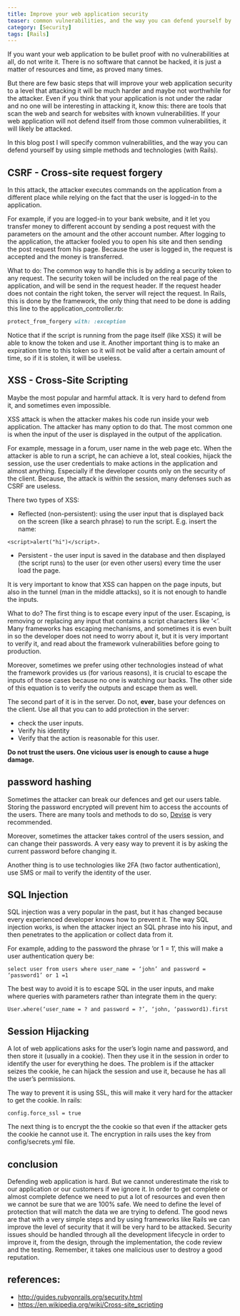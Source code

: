 ```yaml
---
title: Improve your web application security
teaser: common vulnerabilities, and the way you can defend yourself by using simple methods and technologies 
category: [Security]
tags: [Rails]
---
```


If you want your web application to be bullet proof with no vulnerabilities at all, do not write it.
There is no software that cannot be hacked, it is just a matter of resources and time, as proved many times.

But there are few basic steps that will improve your web application security to a level that attacking it will be much harder and maybe not worthwhile for the attacker.
Even if you think that your application is not under the radar and no one will be interesting in attacking it, know this: there are tools that scan the web and search for websites with known vulnerabilities. If your web application will not defend itself from those common vulnerabilities, it will likely be attacked.

In this blog post I will specify common vulnerabilities, and the way you can defend yourself by using simple methods and technologies (with Rails).

## CSRF - Cross-site request forgery

In this attack, the attacker executes commands on the application from a different place while relying on the fact that the user is logged-in to the application.

For example, if you are logged-in to your bank website, and it let you transfer money to different account by sending a post request with the parameters on the amount and the other account number. After logging to the application, the attacker fooled you to open his site and then sending the post request from his page. Because the user is logged in, the request is accepted and the money is transferred.

What to do:
The common way to handle this is by adding a security token to any request. The security token will be included on the real page of the application, and will be send in the request header. If the request header does not contain the right token, the server will reject the request.
In Rails, this is done by the framework, the only thing that need to be done is adding this line to the application_controller.rb:
``` ruby
protect_from_forgery with: :exception
```
Notice that if the script is running from the page itself (like XSS) it will be able to know the token and use it.
Another important thing is to make an expiration time to this token so it will not be valid after a certain amount of time, so if it is stolen, it will be useless.

## XSS - Cross-Site Scripting
Maybe the most popular and harmful attack. It is very hard to defend from it, and sometimes even impossible.

XSS attack is when the attacker makes his code run inside your web application. The attacker has many option to do that. The most common one is when the input of the user is displayed in the output of the application.

For example, message in a forum, user name in the web page etc.
When the attacker is able to run a script, he can achieve a lot, steal cookies, hijack the session, use the user credentials to make actions in the application and almost anything. Especially if the developer counts only on the security of the client.
Because, the attack is within the session, many defenses such as CSRF are useless.

There two types of XSS:
- Reflected (non-persistent): using the user input that is displayed back on the screen (like a search phrase) to run the script. E.g. insert the name:
```
<script>alert("hi")</script>.
```
- Persistent - the user input is saved in the database and then displayed (the script runs) to the user (or even other users) every time the user load the page.

It is very important to know that XSS can happen on the page inputs, but also in the tunnel (man in the middle attacks), so it is not enough to handle the inputs.

What to do? The first thing is to escape every input of the user. Escaping, is removing or replacing any input that contains a script characters like ‘<’.
Many frameworks has escaping mechanisms, and sometimes it is even built in so the developer does not need to worry about it, but it is very important to verify it, and read about the framework vulnerabilities before going to production.

Moreover, sometimes we prefer using other technologies instead of what the framework provides us (for various reasons), it is crucial to escape the inputs of those cases because no one is watching our backs.
The other side of this equation is to verify the outputs and escape them as well.

The second part of it is in the server.
Do not, __ever__, base your defences on the client. Use all that you can to add protection in the server:
- check the user inputs.
- Verify his identity
- Verify that the action is reasonable for this user.

__Do not trust the users. One vicious user is enough to cause a huge damage.__

## password hashing

Sometimes the attacker can break our defences and get our users table. Storing the password encrypted will prevent him to access the accounts of the users. There are many tools and methods to do so, [Devise](https://github.com/plataformatec/devise) is very recommended.

Moreover, sometimes the attacker takes control of the users session, and can change their passwords. A very easy way to prevent it is by asking the current password before changing it.

Another thing is to use technologies like 2FA (two factor authentication), use SMS or mail to verify the identity of the user.

## SQL Injection

SQL injection was a very popular in the past, but it has changed because every experienced developer knows how to prevent it.
The way SQL injection works, is when the attacker inject an SQL phrase into his input, and then penetrates to the application or collect data from it.

For example, adding to the password the phrase ‘or 1 = 1’, this will make a user authentication query be:
```
select user from users where user_name = ‘john’ and password = ‘password1’ or 1 =1
```
The best way to avoid it is to escape SQL  in the user inputs, and make where queries with parameters rather than integrate them in the query:
```
User.where(‘user_name = ? and password = ?’, ‘john, ‘password1).first
```
## Session Hijacking

A lot of web applications asks for the user’s login name and password, and then store it (usually in a cookie). Then they use it in the session in order to identify the user for everything he does.
The problem is if the attacker seizes the cookie, he can hijack the session and use it, because he has all the user’s permissions.

The way to prevent it is using SSL, this will make it very hard for the attacker to get the cookie.
In rails:
```
config.force_ssl = true
```
The next thing is to encrypt the the cookie so that even if the attacker gets the cookie he cannot use it.
The encryption in rails uses the key from config/secrets.yml file.

## conclusion

Defending web application is hard. But we cannot underestimate the risk to our application or our customers if we ignore it. In order to get complete or almost complete defence we need to put a lot of resources and even then we cannot be sure that we are 100% safe. We need to define the level of protection that will match the data we are trying to defend.
The good news are that with a very simple steps and by using frameworks like Rails we can improve the level of security that it will be very hard to be attacked.
Security issues should be handled through all the development lifecycle in order to improve it, from the design, through the implementation, the code review and the testing.
Remember, it takes one malicious user to destroy a good reputation.

## references:
- http://guides.rubyonrails.org/security.html
- https://en.wikipedia.org/wiki/Cross-site_scripting
